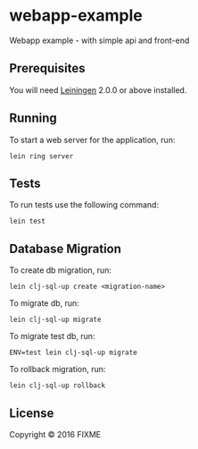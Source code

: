 # webapp-example

Webapp example - with simple api and front-end

## Prerequisites

You will need [Leiningen][] 2.0.0 or above installed.

[leiningen]: https://github.com/technomancy/leiningen

## Running

To start a web server for the application, run:

    lein ring server

## Tests

To run tests use the following command:
    
    lein test

## Database Migration

To create db migration, run:

    lein clj-sql-up create <migration-name>

To migrate db, run:

    lein clj-sql-up migrate

To migrate test db, run:

    ENV=test lein clj-sql-up migrate

To rollback migration, run:

    lein clj-sql-up rollback

## License

Copyright © 2016 FIXME
